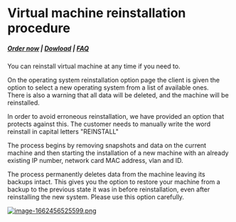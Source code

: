 # Virtual machine reinstallation procedure

#####  [Order now](https://panel.puqcloud.com/index.php?rp=/store/whmcs-module-proxmox-kvm) | [Dowload](https://download.puqcloud.com/WHMCS/servers/PUQ_WHMCS-Proxmox-KVM/) | [FAQ](https://faq.puqcloud.com/)

You can reinstall virtual machine at any time if you need to.

On the operating system reinstallation option page the client is given the option to select a new operating system from a list of available ones.  
There is also a warning that all data will be deleted, and the machine will be reinstalled.

<p class="callout info">In order to avoid erroneous reinstallation, we have provided an option that protects against this. The customer needs to manually write the word reinstall in capital letters "REINSTALL"</p>

<p class="callout info">The process begins by removing snapshots and data on the current machine and then starting the installation of a new machine with an already existing IP number, network card MAC address, vlan and ID.</p>

<p class="callout danger">The process permanently deletes data from the machine leaving its backups intact. This gives you the option to restore your machine from a backup to the previous state it was in before reinstallation, even after reinstalling the new system. Please use this option carefully.</p>

[![image-1662456525599.png](https://doc.puq.info/uploads/images/gallery/2022-09/scaled-1680-/image-1662456525599.png)](https://doc.puq.info/uploads/images/gallery/2022-09/image-1662456525599.png)